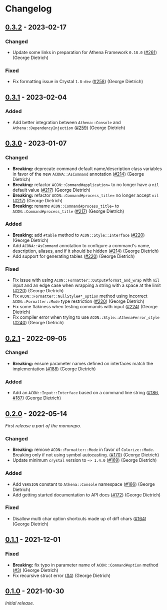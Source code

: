 # Changelog

## [0.3.2] - 2023-02-17

### Changed

- Update some links in preparation for Athena Framework `0.18.0` ([#261](https://github.com/athena-framework/athena/pull/261)) (George Dietrich)

### Fixed

- Fix formatting issue in Crystal `1.8-dev` ([#258](https://github.com/athena-framework/athena/pull/258)) (George Dietrich)

## [0.3.1] - 2023-02-04

### Added

- Add better integration between `Athena::Console` and `Athena::DependencyInjection` ([#259](https://github.com/athena-framework/athena/pull/259)) (George Dietrich)

## [0.3.0] - 2023-01-07

### Changed

- **Breaking:** deprecate command default name/description class variables in favor of the new `ACONA::AsCommand` annotation ([#214](https://github.com/athena-framework/athena/pull/214)) (George Dietrich)
- **Breaking:** refactor `ACON::Command#application=` to no longer have a `nil` default value ([#217](https://github.com/athena-framework/athena/pull/217)) (George Dietrich)
- **Breaking:** refactor `ACON::Command#process_title=` no longer accept `nil` ([#217](https://github.com/athena-framework/athena/pull/217)) (George Dietrich)
- **Breaking:** rename `ACON::Command#process_title=` to `ACON::Command#process_title` ([#217](https://github.com/athena-framework/athena/pull/217)) (George Dietrich)

### Added

- **Breaking:** add `#table` method to `ACON::Style::Interface` ([#220](https://github.com/athena-framework/athena/pull/220)) (George Dietrich)
- Add `ACONA::AsCommand` annotation to configure a command's name, description, aliases, and if it should be hidden ([#214](https://github.com/athena-framework/athena/pull/214)) (George Dietrich)
- Add support for generating tables ([#220](https://github.com/athena-framework/athena/pull/220)) (George Dietrich)

### Fixed

- Fix issue with using `ACON::Formatter::Output#format_and_wrap` with `nil` input and an edge case when wrapping a string with a space at the limit ([#220](https://github.com/athena-framework/athena/pull/220)) (George Dietrich)
- Fix `ACON::Formatter::NullStyle#*_option` method using incorrect `ACON::Formatter::Mode` type restriction ([#220](https://github.com/athena-framework/athena/pull/220)) (George Dietrich)
- Fix some flakiness when testing commands with input ([#224](https://github.com/athena-framework/athena/pull/224)) (George Dietrich)
- Fix compiler error when trying to use `ACON::Style::Athena#error_style` ([#240](https://github.com/athena-framework/athena/pull/240)) (George Dietrich)

## [0.2.1] - 2022-09-05

### Changed

- **Breaking:** ensure parameter names defined on interfaces match the implementation ([#188](https://github.com/athena-framework/athena/pull/188)) (George Dietrich)

### Added

- Add an `ACON::Input::Interface` based on a command line string ([#186](https://github.com/athena-framework/athena/pull/186), [#187](https://github.com/athena-framework/athena/pull/187)) (George Dietrich)

## [0.2.0] - 2022-05-14

_First release a part of the monorepo._

### Changed

- **Breaking:** remove `ACON::Formatter::Mode` in favor of `Colorize::Mode`. Breaking only if not using symbol autocasting. ([#170](https://github.com/athena-framework/athena/pull/170)) (George Dietrich)
- Update minimum `crystal` version to `~> 1.4.0` ([#169](https://github.com/athena-framework/athena/pull/169)) (George Dietrich)

### Added

- Add `VERSION` constant to `Athena::Console` namespace ([#166](https://github.com/athena-framework/athena/pull/166)) (George Dietrich)
- Add getting started documentation to API docs ([#172](https://github.com/athena-framework/athena/pull/172)) (George Dietrich)

### Fixed

- Disallow multi char option shortcuts made up of diff chars ([#164](https://github.com/athena-framework/athena/pull/164)) (George Dietrich)

## [0.1.1] - 2021-12-01

### Fixed

- **Breaking:** fix typo in parameter name of `ACON::Command#option` method ([#3](https://github.com/athena-framework/console/pull/3)) (George Dietrich)
- Fix recursive struct error ([#4](https://github.com/athena-framework/console/pull/4)) (George Dietrich)

## [0.1.0] - 2021-10-30

_Initial release._

[0.3.2]: https://github.com/athena-framework/console/releases/tag/v0.3.2
[0.3.1]: https://github.com/athena-framework/console/releases/tag/v0.3.1
[0.3.0]: https://github.com/athena-framework/console/releases/tag/v0.3.0
[0.2.1]: https://github.com/athena-framework/console/releases/tag/v0.2.1
[0.2.0]: https://github.com/athena-framework/console/releases/tag/v0.2.0
[0.1.1]: https://github.com/athena-framework/console/releases/tag/v0.1.1
[0.1.0]: https://github.com/athena-framework/console/releases/tag/v0.1.0
